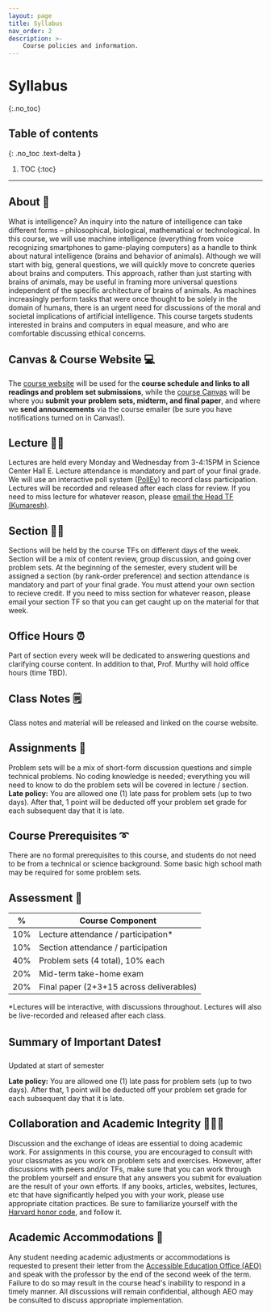 ```yaml
---
layout: page
title: Syllabus
nav_order: 2
description: >-
    Course policies and information.
---
```


# Syllabus
{:.no_toc}

## Table of contents
{: .no_toc .text-delta }

1. TOC
{:toc}

---

## About 🧠
What is intelligence? An inquiry into the nature of intelligence can take different forms – philosophical, biological, mathematical or technological. In this course, we will use machine intelligence (everything from voice recognizing smartphones to game-playing computers) as a handle to think about natural intelligence (brains and behavior of animals). Although we will start with big, general questions, we will quickly move to concrete queries about brains and computers. This approach, rather than just starting with brains of animals, may be useful in framing more universal questions independent of the specific architecture of brains of animals. As machines increasingly perform tasks that were once thought to be solely in the domain of humans, there is an urgent need for discussions of the moral and societal implications of artificial intelligence. This course targets students interested in brains and computers in equal measure, and who are comfortable discussing ethical concerns.

## Canvas & Course Website  💻
The [course website](https://gened1125.github.io/spring2023) will be used for the **course schedule and links to all readings and problem set submissions**, while the [course Canvas](https://canvas.harvard.edu/courses/115291/) will be where you **submit your problem sets, midterm, and final paper**, and where we **send announcements** via the course emailer (be sure you have notifications turned on in Canvas!). 

## Lecture  👨‍🏫
Lectures are held every Monday and Wednesday from 3-4:15PM in Science Center Hall E. Lecture attendance is mandatory and part of your final grade. We will use an interactive poll system ([PollEv](https://pollev.com/gened1125)) to record class participation. Lectures will be recorded and released after each class for review. If you need to miss lecture for whatever reason, please [email the Head TF (Kumaresh)](https://mail.google.com/mail/?view=cm&source=mailto&to=kumaresh_krishnan@g.harvard.edu).

## Section  👩‍🏫
Sections will be held by the course TFs on different days of the week. Section will be a mix of content review, group discussion, and going over problem sets. At the beginning of the semester, every student will be assigned a section (by rank-order preference) and section attendance is mandatory and part of your final grade. You must attend your own section to recieve credit. If you need to miss section for whatever reason, please email your section TF so that you can get caught up on the material for that week.

## Office Hours  ⏰
Part of section every week will be dedicated to answering questions and clarifying course content. In addition to that, Prof. Murthy will hold office hours (time TBD).

## Class Notes 🗒️
Class notes and material will be released and linked on the course website.

## Assignments 📝
Problem sets will be a mix of short-form discussion questions and simple technical problems. No coding knowledge is needed; everything you will need to know to do the problem sets will be covered in lecture / section. **Late policy:** You are allowed one (1) late pass for problem sets (up to two days). After that, 1 point will be deducted off your problem set grade for each subsequent day that it is late.

## Course Prerequisites ➰
There are no formal prerequisites to this course, and students do not need to be from a technical or science background. Some basic high school math may be required for some problem sets.

## Assessment 💯

|  %  | Course Component                        |
|-----|-----------------------------------------|
| 10% | Lecture attendance / participation*     |
| 10% | Section attendance / participation      |
| 40% | Problem sets (4 total), 10% each        |
| 20% | Mid-term take-home exam                 |
| 20% | Final paper (2+3+15 across deliverables)|

*Lectures will be interactive, with discussions throughout. Lectures will also be live-recorded and released after each class.

## Summary of Important Dates❗
Updated at start of semester
<!---
All problem sets due on Friday at 11:59pm

| Date           | Event                                                                                             |
|----------------|---------------------------------------------------------------------------------------------------|
| 02/02          | PSet 1 handed out (Lectures 1-4)                                                                  |
| **02/11**      | PSet 1 due @ 11:59pm                                                                              |
| 02/16          | PSet 2 handed out (Lectures 5-8)                                                                  |
| 02/22          | Deadline to add / drop a course (fee) and to change from letter-graded to Pass/Fail or vice versa |
| **02/25**      | PSet 2 due @ 11:59pm                                                                              |
| 03/02          | Midterm (take-home) handed out                                                                    |
| **03/11**      | Midterm due @ 11:59pm                                                                             |
| 03/12 to 03/20 | Spring Break!                                                                                     |
| 03/30          | PSet 3 handed out (Lectures 14-17)                                                                |
| **04/08**      | PSet 3 due @ 11:59pm                                                                              |
| 04/13          | PSet 4 handed out (Lectures 18-21)                                                                |
| **04/22**      | PSet 4 due @ 11:59pm, paper proposal due (in Section)                                             |
| 04/27          | Paper proposal due (in Section)                                                                   |
| **05/09**      | Final paper due                                                                                   |
--->
 **Late policy:** You are allowed one (1) late pass for problem sets (up to two days). After that, 1 point will be deducted off your problem set grade for each subsequent day that it is late.

## Collaboration and Academic Integrity 👨🏻‍💻
Discussion and the exchange of ideas are essential to doing academic work. For assignments in this course, you are encouraged to consult with your classmates as you work on problem sets and exercises. However, after discussions with peers and/or TFs, make sure that you can work through the problem yourself and ensure that any answers you submit for evaluation are the result of your own efforts. If any books, articles, websites, lectures, etc that have significantly helped you with your work, please use appropriate citation practices. Be sure to familiarize yourself with the [Harvard honor code](https://honor.fas.harvard.edu/honor-code), and follow it.

## Academic Accommodations 🤝
Any student needing academic adjustments or accommodations is requested to present their letter from the [Accessible Education Office (AEO)](https://aeo.fas.harvard.edu/) and speak with the professor by the end of the second week of the term. Failure to do so may result in the course head's inability to respond in a timely manner.  All discussions will remain confidential, although AEO may be consulted to discuss appropriate implementation.

